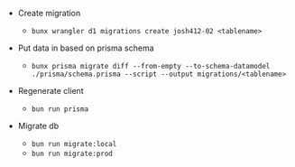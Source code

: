 
- Create migration
    - `bunx wrangler d1 migrations create josh412-02 <tablename>`
-  Put data in based on prisma schema
    - `bunx prisma migrate diff --from-empty --to-schema-datamodel ./prisma/schema.prisma --script --output migrations/<tablename>`

- Regenerate client
    - `bun run prisma`
- Migrate db
    - `bun run migrate:local`
    - `bun run migrate:prod`
